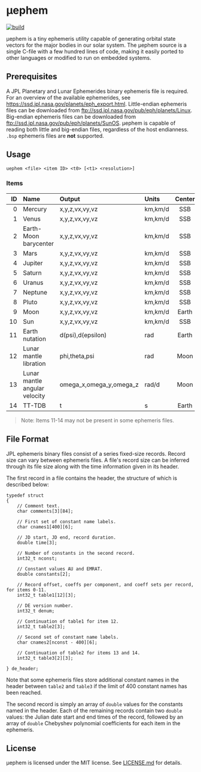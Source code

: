 # μephem

[![build](https://github.com/cjhoward/uephem/actions/workflows/build.yml/badge.svg)](https://github.com/cjhoward/uephem/actions/workflows/build.yml)

μephem is a tiny ephemeris utility capable of generating orbital state vectors for the major bodies in our solar system. The μephem source is a single C-file with a few hundred lines of code, making it easily ported to other languages or modified to run on embedded systems.

## Prerequisites

A JPL Planetary and Lunar Ephemerides binary ephemeris file is required. For an overview of the available ephemerides, see <https://ssd.jpl.nasa.gov/planets/eph_export.html>. Little-endian ephemeris files can be downloaded from <ftp://ssd.jpl.nasa.gov/pub/eph/planets/Linux>. Big-endian ephemeris files can be downloaded from <ftp://ssd.jpl.nasa.gov/pub/eph/planets/SunOS>. μephem is capable of reading both little and big-endian files, regardless of the host endianness. `.bsp` ephemeris files are **not** supported.

## Usage

	uephem <file> <item ID> <t0> [<t1> <resolution>]

### Items

| ID | Name                          | Output                  | Units   | Center |
|---:|:------------------------------|:------------------------|:--------|:------:|
|  0 | Mercury                       | x,y,z,vx,vy,vz          | km,km/d | SSB    |
|  1 | Venus                         | x,y,z,vx,vy,vz          | km,km/d | SSB    |
|  2 | Earth-Moon barycenter         | x,y,z,vx,vy,vz          | km,km/d | SSB    |
|  3 | Mars                          | x,y,z,vx,vy,vz          | km,km/d | SSB    |
|  4 | Jupiter                       | x,y,z,vx,vy,vz          | km,km/d | SSB    |
|  5 | Saturn                        | x,y,z,vx,vy,vz          | km,km/d | SSB    |
|  6 | Uranus                        | x,y,z,vx,vy,vz          | km,km/d | SSB    |
|  7 | Neptune                       | x,y,z,vx,vy,vz          | km,km/d | SSB    |
|  8 | Pluto                         | x,y,z,vx,vy,vz          | km,km/d | SSB    |
|  9 | Moon                          | x,y,z,vx,vy,vz          | km,km/d | Earth  |
| 10 | Sun                           | x,y,z,vx,vy,vz          | km,km/d | SSB    |
| 11 | Earth nutation                | d(psi),d(epsilon)       | rad     | Earth  |
| 12 | Lunar mantle libration        | phi,theta,psi           | rad     | Moon   |
| 13 | Lunar mantle angular velocity | omega_x,omega_y,omega_z | rad/d   | Moon   |
| 14 | TT-TDB                        | t                       | s       | Earth  |

> Note: Items 11-14 may not be present in some ephemeris files.

## File Format

JPL ephemeris binary files consist of a series fixed-size records. Record size can vary between ephemeris files. A file's record size can be inferred through its file size along with the time information given in its header.

The first record in a file contains the header, the structure of which is described below:

	typedef struct
	{
		// Comment text.
		char comments[3][84];
		
		// First set of constant name labels.
		char cnames1[400][6];
		
		// JD start, JD end, record duration.
		double time[3];
		
		// Number of constants in the second record.
		int32_t nconst;
		
		// Constant values AU and EMRAT.
		double constants[2];
		
		// Record offset, coeffs per component, and coeff sets per record, for items 0-11.
		int32_t table1[12][3];
		
		// DE version number.
		int32_t denum;
		
		// Continuation of table1 for item 12.
		int32_t table2[3];
		
		// Second set of constant name labels.
		char cnames2[nconst - 400][6];
		
		// Continuation of table2 for items 13 and 14.
		int32_t table3[2][3];
		
	} de_header;

Note that some ephemeris files store additional constant names in the header between `table2` and `table3` if the limit of 400 constant names has been reached.

The second record is simply an array of `double` values for the constants named in the header. Each of the remaining records contain two `double` values: the Julian date start and end times of the record, followed by an array of `double` Chebyshev polynomial coefficients for each item in the ephemeris.

## License

μephem is licensed under the MIT license. See [LICENSE.md](./LICENSE.md) for details.
